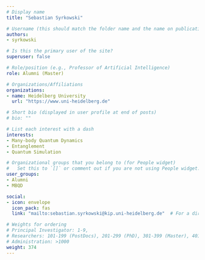 ```yaml
---
# Display name
title: "Sebastian Syrkowski"

# Username (this should match the folder name and the name on publications)
authors:
- syrkowski

# Is this the primary user of the site?
superuser: false

# Role/position (e.g., Professor of Artificial Intelligence)
role: Alumni (Master)

# Organizations/Affiliations
organizations:
- name: Heidelberg University
  url: "https://www.uni-heidelberg.de"

# Short bio (displayed in user profile at end of posts)
# bio: ""

# List each interest with a dash
interests:
- Many-body Quantum Dynamics
- Entanglement
- Quantum Simulation

# Organizational groups that you belong to (for People widget)
#   Set this to `[]` or comment out if you are not using People widget.
user_groups:
- Alumni
- MBQD

social:
- icon: envelope
  icon_pack: fas
  link: "mailto:sebastian.syrkowski@kip.uni-heidelberg.de"  # For a direct email link, use "mailto:test@example.org".

# Weights for ordering
# Principal Investigator: 1-9,
# Researchers: 101-199 (PostDocs), 201-299 (PhD), 301-399 (Master), 401-499 (Bachelor)
# Administration: >1000
weight: 374
---
```

